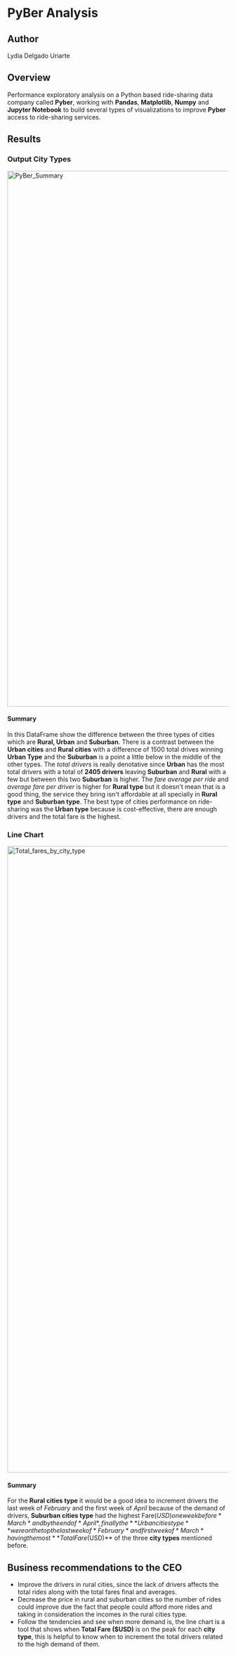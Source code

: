 # PyBer Analysis

## Author
Lydia Delgado Uriarte

## Overview
Performance exploratory analysis on a Python based ride-sharing data company called **Pyber**, working with **Pandas**, **Matplotlib**, **Numpy** and **Jupyter Notebook** to build several types of visualizations to improve **Pyber** access to ride-sharing services.

## Results
### Output City Types
<img width="1220" alt="PyBer_Summary" src="https://user-images.githubusercontent.com/71950779/152734963-81579fbe-3f41-43e0-976f-3a12abb02e2c.png">

#### Summary
In this DataFrame show the difference between the three types of cities which are **Rural, Urban** and **Suburban**. There is a contrast between the **Urban cities** and **Rural cities** with a difference of 1500 total drives winning **Urban Type** and the **Suburban** is a point a little below in the middle of the other types. The *total drivers* is really denotative since **Urban** has the most total drivers with a total of **2405 drivers** leaving **Suburban** and **Rural** with a few but between this two **Suburban** is higher. The *fare average per ride* and *average fare per driver* is higher for **Rural type** but it doesn't mean that is a good thing, the service they bring isn't affordable at all specially in **Rural type** and **Suburban type**. The best type of cities performance on ride-sharing was the **Urban type** because is cost-effective, there are enough drivers and the total fare is the highest.

### Line Chart
<img width="1427" alt="Total_fares_by_city_type" src="https://user-images.githubusercontent.com/71950779/152753328-84869180-2d28-4899-8bd2-5389c191dbbd.png">

#### Summary
For the **Rural cities type** it would be a good idea to increment drivers the last week of *February* and the first week of *April* because of the demand of drivers, **Suburban cities type** had the highest Fare($USD) one week before *March* and by the end of *April*, finally the **Urban cities type** were on the top the last week of *February* and first week of *March* having the most **Total Fare ($USD)** of the three **city types** mentioned before.

## Business recommendations to the CEO 
- Improve the drivers in rural cities, since the lack of drivers affects the total rides along with the total fares final and averages.
- Decrease the price in rural and suburban cities so the number of rides could improve due the fact that people could afford more rides and taking in consideration the incomes in the rural cities type.
- Follow the tendencies and see when more demand is, the line chart is a tool that shows when **Total Fare ($USD)** is on the peak for each **city type**, this is helpful to know when to increment the total drivers related to the high demand of them.
